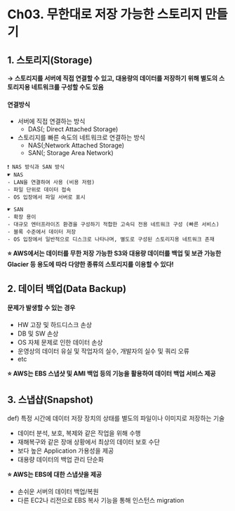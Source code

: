 # Ch03. 무한대로 저장 가능한 스토리지 만들기

## 1. 스토리지(Storage)
**→ 스토리지를 서버에 직접 연결할 수 있고, 대용량의 데이터를 저장하기 위해 별도의 스토리지용 네트워크를 구성할 수도 있음**  

#### **연결방식**
- 서버에 직접 연결하는 방식
    - DAS(; Direct Attached Storage)
- 스토리지를 빠른 속도의 네트워크로 연결하는 방식
    - NAS(;Network Attached Storage)
    - SAN(; Storage Area Network)
```
❗️ NAS 방식과 SAN 방식
☛ NAS
- LAN을 연결하여 사용 (비용 저렴)
- 파일 단위로 데이터 접속
- OS 입장에서 파일 서버로 표시

☛ SAN
- 확장 용이
- 대규모 엔터프라이즈 환경을 구성하기 적합한 고속듸 전용 네트워크 구성 (빠른 서비스)
- 블록 수준에서 데이터 저장
- OS 입장에서 일반적으로 디스크로 나타나며, 별도로 구성된 스토리지용 네트워크 존재
```

**⭐️ AWS에서는 데이터를 무한 저장 가능한 S3와 대용량 데이터를 백업 및 보관 가능한 Glacier 등 용도에 따라 다양한 종류의 스토리지를 이용할 수 있다!**

## 2. 데이터 백업(Data Backup)
#### **문제가 발생할 수 있는 경우**
- HW 고장 및 하드디스크 손상
- DB 및 SW 손상
- OS 자체 문제로 인한 데이터 손상
- 운영상의 데이터 유실 및 작업자의 실수, 개발자의 실수 및 쿼리 오류
- etc  

**⭐️ AWS는 EBS 스냅샷 및 AMI 백업 등의 기능을 활용하여 데이터 백업 서비스 제공**  

## 3. 스냅샵(Snapshot)
def) 특정 시간에 데이터 저장 장치의 상태를 별도의 파일이나 이미지로 저장하는 기술  

- 데이터 분석, 보호, 복제와 같은 작업을 위해 수행
- 재해복구와 같은 장애 상황에서 최상의 데이터 보호 수단
- 보다 높은 Application 가용성을 제공
- 대용량 데이터의 백업 관리 단순화

**⭐️ AWS는 EBS에 대한 스냅샷을 제공**
- 손쉬운 서버의 데이터 백업/복원
- 다른 EC2나 리전으로 EBS 복사 기능을 통해 인스턴스 migration
